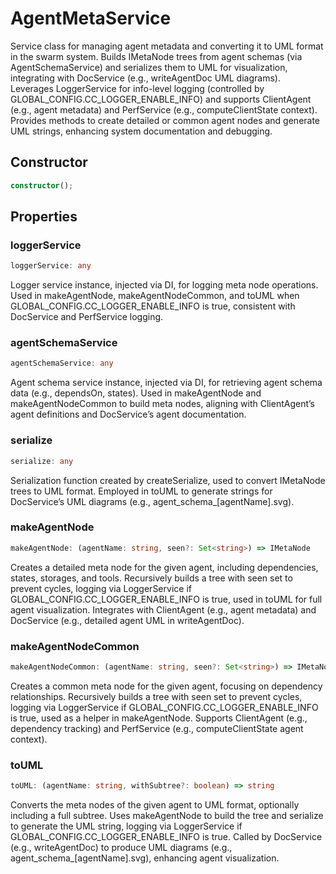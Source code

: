 # AgentMetaService

Service class for managing agent metadata and converting it to UML format in the swarm system.
Builds IMetaNode trees from agent schemas (via AgentSchemaService) and serializes them to UML for visualization, integrating with DocService (e.g., writeAgentDoc UML diagrams).
Leverages LoggerService for info-level logging (controlled by GLOBAL_CONFIG.CC_LOGGER_ENABLE_INFO) and supports ClientAgent (e.g., agent metadata) and PerfService (e.g., computeClientState context).
Provides methods to create detailed or common agent nodes and generate UML strings, enhancing system documentation and debugging.

## Constructor

```ts
constructor();
```

## Properties

### loggerService

```ts
loggerService: any
```

Logger service instance, injected via DI, for logging meta node operations.
Used in makeAgentNode, makeAgentNodeCommon, and toUML when GLOBAL_CONFIG.CC_LOGGER_ENABLE_INFO is true, consistent with DocService and PerfService logging.

### agentSchemaService

```ts
agentSchemaService: any
```

Agent schema service instance, injected via DI, for retrieving agent schema data (e.g., dependsOn, states).
Used in makeAgentNode and makeAgentNodeCommon to build meta nodes, aligning with ClientAgent’s agent definitions and DocService’s agent documentation.

### serialize

```ts
serialize: any
```

Serialization function created by createSerialize, used to convert IMetaNode trees to UML format.
Employed in toUML to generate strings for DocService’s UML diagrams (e.g., agent_schema_[agentName].svg).

### makeAgentNode

```ts
makeAgentNode: (agentName: string, seen?: Set<string>) => IMetaNode
```

Creates a detailed meta node for the given agent, including dependencies, states, storages, and tools.
Recursively builds a tree with seen set to prevent cycles, logging via LoggerService if GLOBAL_CONFIG.CC_LOGGER_ENABLE_INFO is true, used in toUML for full agent visualization.
Integrates with ClientAgent (e.g., agent metadata) and DocService (e.g., detailed agent UML in writeAgentDoc).

### makeAgentNodeCommon

```ts
makeAgentNodeCommon: (agentName: string, seen?: Set<string>) => IMetaNode
```

Creates a common meta node for the given agent, focusing on dependency relationships.
Recursively builds a tree with seen set to prevent cycles, logging via LoggerService if GLOBAL_CONFIG.CC_LOGGER_ENABLE_INFO is true, used as a helper in makeAgentNode.
Supports ClientAgent (e.g., dependency tracking) and PerfService (e.g., computeClientState agent context).

### toUML

```ts
toUML: (agentName: string, withSubtree?: boolean) => string
```

Converts the meta nodes of the given agent to UML format, optionally including a full subtree.
Uses makeAgentNode to build the tree and serialize to generate the UML string, logging via LoggerService if GLOBAL_CONFIG.CC_LOGGER_ENABLE_INFO is true.
Called by DocService (e.g., writeAgentDoc) to produce UML diagrams (e.g., agent_schema_[agentName].svg), enhancing agent visualization.
